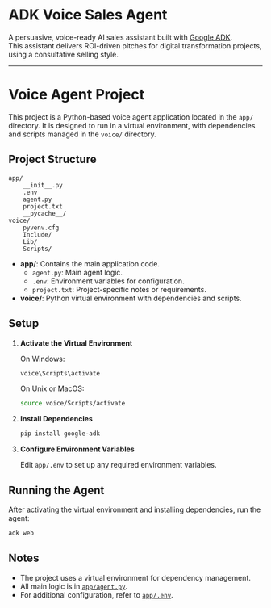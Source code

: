 # ADK Voice Sales Agent

A persuasive, voice-ready AI sales assistant built with [Google ADK](https://github.com/google/agent-development-kit).  
This assistant delivers ROI-driven pitches for digital transformation projects, using a consultative selling style.

---


# Voice Agent Project

This project is a Python-based voice agent application located in the `app/` directory. It is designed to run in a virtual environment, with dependencies and scripts managed in the `voice/` directory.

## Project Structure

```
app/
    __init__.py
    .env
    agent.py
    project.txt
    __pycache__/
voice/
    pyvenv.cfg
    Include/
    Lib/
    Scripts/
```

- **app/**: Contains the main application code.
  - `agent.py`: Main agent logic.
  - `.env`: Environment variables for configuration.
  - `project.txt`: Project-specific notes or requirements.
- **voice/**: Python virtual environment with dependencies and scripts.

## Setup

1. **Activate the Virtual Environment**

   On Windows:
   ```sh
   voice\Scripts\activate
   ```

   On Unix or MacOS:
   ```sh
   source voice/Scripts/activate
   ```

2. **Install Dependencies**

   ```sh
   pip install google-adk
   ```

3. **Configure Environment Variables**

   Edit `app/.env` to set up any required environment variables.

## Running the Agent

After activating the virtual environment and installing dependencies, run the agent:

```sh
adk web
```

## Notes

- The project uses a virtual environment for dependency management.
- All main logic is in [`app/agent.py`](app/agent.py).
- For additional configuration, refer to [`app/.env`](app/.env).

